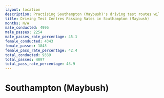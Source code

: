 ```yaml
---
layout: location
description: Practising Southampton (Maybush)'s driving test routes will help you become more confident in your gear-changing abilities.
title: Driving Test Centres Passing Rates in Southampton (Maybush)
months: N/A
male_conducted: 4996
male_passes: 2254
male_passes_rate_percentage: 45.1
female_conducted: 4343
female_passes: 1843
female_pass_rate_percentage: 42.4
total_conducted: 9339
total_passes: 4097
total_pass_rate_percentage: 43.9
---
```


# Southampton (Maybush)
